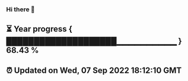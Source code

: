 ### Hi there 👋
⏳ Year progress { ████████████████████▁▁▁▁▁▁▁▁▁▁ } 68.43 %
---
⏰ Updated on Wed, 07 Sep 2022 18:12:10 GMT
---
